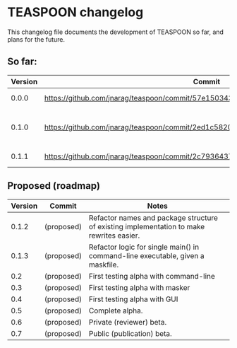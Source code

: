 # TEASPOON changelog

This changelog file documents the development of TEASPOON so far, and plans for the future.

## So far: 

| Version | Commit | Notes |
| ------- | ------ | ----- |
| 0.0.0 | https://github.com/jnarag/teaspoon/commit/57e15034390e5c47c81d43cb4e462c0aba91c7ba | As per first commit, e.g. @jnarag code only) |
| 0.1.0 | https://github.com/jnarag/teaspoon/commit/2ed1c58206da8d2218d542eefda968b33523f6d0 | Some tidying of args in adaptation.mainAnalysis for convenience but nothing major. |
| 0.1.1 | https://github.com/jnarag/teaspoon/commit/2c7936437725ea8b8b1622e4bdd394d3f9e1db13 | Start to refactor variable names |

## Proposed (roadmap)

| Version | Commit | Notes |
| ------- | ------ | ----- |
| 0.1.2 | (proposed) | Refactor names and package structure of existing implementation to make rewrites easier. |
| 0.1.3 | (proposed) | Refactor logic for single main() in command-line executable, given a maskfile. |
| 0.2   | (proposed) | First testing alpha with command-line |
| 0.3   | (proposed) | First testing alpha with masker | 
| 0.4   | (proposed) | First testing alpha with GUI |
| 0.5   | (proposed) | Complete alpha. |
| 0.6   | (proposed) | Private (reviewer) beta. |
| 0.7   | (proposed) | Public (publication) beta. |
